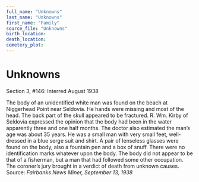 ```yaml
---
full_name: "Unknowns"
last_name: "Unknowns"
first_name: "Family"
source_file: "Unknowns"
birth_location:
death_location:
cemetery_plot: 
---
```

# Unknowns

Section 3, \#146: Interred August 1938

The body of an unidentified white man was found on the beach at
Niggerhead Point near Seldovia. He hands were missing and most of the
head. The back part of the skull appeared to be fractured. R. Wm. Kirby
of Seldovia expressed the opinion that the body had been in the water
apparently three and one half months. The doctor also estimated the
man’s age was about 35 years. He was a small man with very small feet,
well-dressed in a blue serge suit and shirt. A pair of lenseless glasses
were found on the body, also a fountain pen and a box of snuff. There
were no identification marks whatever upon the body. The body did not
appear to be that of a fisherman, but a man that had followed some other
occupation. The coroner’s jury brought in a verdict of death from
unknown causes. Source: *Fairbanks* *News Miner, September 13, 1938*
